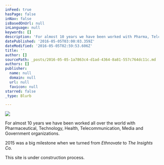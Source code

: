 ```yaml
---
inFeed: true
hasPage: false
inNav: false
isBasedOnUrl: null
inLanguage: null
keywords: []
description: 'For almost 10 years we have been worked with Pharma, Telco, Media and Government organizations all over the world.'
datePublished: '2016-05-05T03:00:03.359Z'
dateModified: '2016-05-05T02:59:53.606Z'
title: ''
author: []
sourcePath: _posts/2016-05-05-1a7863c4-d1ad-4364-8a81-557c764dc11c.md
authors: []
publisher:
  name: null
  domain: null
  url: null
  favicon: null
starred: false
_type: Blurb

---
```

![](https://the-grid-user-content.s3-us-west-2.amazonaws.com/133d6588-d8f2-40e4-a32c-07ebc6628708.png)

For almost 10 years we have been worked all over the world with Pharmaceutical, Technology, Health, Telecommunication, Media and Government organizations.

2015 was a big milestone when we turned from _Ethnovate_ to _The Insights Co._

This site is under construction process.